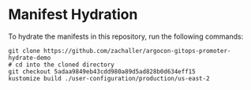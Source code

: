 # Manifest Hydration

To hydrate the manifests in this repository, run the following commands:

```shell
git clone https://github.com/zachaller/argocon-gitops-promoter-hydrate-demo
# cd into the cloned directory
git checkout 5adaa9849eb43cdd980a89d5ad828b0d634eff15
kustomize build ./user-configuration/production/us-east-2
```
